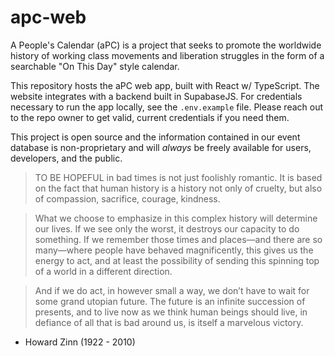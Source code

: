 # apc-web

A People's Calendar (aPC) is a project that seeks to promote the worldwide history of working class movements and liberation struggles in the form of a searchable "On This Day" style calendar.

This repository hosts the aPC web app, built with React w/ TypeScript. The website integrates with a backend built in SupabaseJS. For credentials necessary to run the app locally, see the `.env.example` file. Please reach out to the repo owner to get valid, current credentials if you need them.

This project is open source and the information contained in our event database is non-proprietary and will *always* be freely available for users, developers, and the public.

> TO BE HOPEFUL in bad times is not just foolishly romantic. It is based on the fact that human history is a history not only of cruelty, but also of compassion, sacrifice, courage, kindness.

> What we choose to emphasize in this complex history will determine our lives. If we see only the worst, it destroys our capacity to do something. If we remember those times and places—and there are so many—where people have behaved magnificently, this gives us the energy to act, and at least the possibility of sending this spinning top of a world in a different direction.

> And if we do act, in however small a way, we don’t have to wait for some grand utopian future. The future is an infinite succession of presents, and to live now as we think human beings should live, in defiance of all that is bad around us, is itself a marvelous victory.

- Howard Zinn (1922 - 2010)